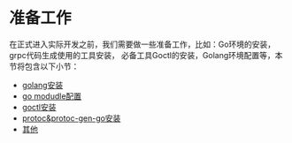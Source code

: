 # 准备工作
在正式进入实际开发之前，我们需要做一些准备工作，比如：Go环境的安装，grpc代码生成使用的工具安装，
必备工具Goctl的安装，Golang环境配置等，本节将包含以下小节：
* [golang安装](golang-install.md)
* [go modudle配置](gomod-config.md)
* [goctl安装](goctl-install.md)
* [protoc&protoc-gen-go安装](protoc-install.md)
* [其他](prepare-other.md)